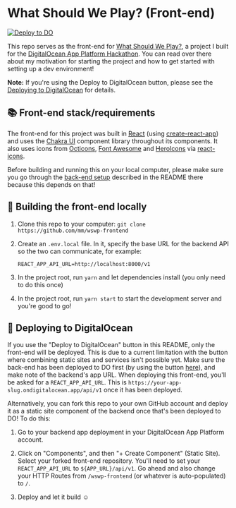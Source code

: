# What Should We Play? (Front-end)

[![Deploy to DO](https://mp-assets1.sfo2.digitaloceanspaces.com/deploy-to-do/do-btn-blue.svg)](https://cloud.digitalocean.com/apps/new?repo=https://github.com/mm/wswp-frontend/tree/main)

This repo serves as the front-end for [What Should We Play?](https://github.com/mm/wswp), a project I built for the [DigitalOcean App Platform Hackathon](https://dev.to/devteam/announcing-the-digitalocean-app-platform-hackathon-on-dev-2i1k). You can read over there about my motivation for starting the project and how to get started with setting up a dev environment!

**Note:** If you're using the Deploy to DigitalOcean button, please see the [Deploying to DigitalOcean](#-deploying-to-digitalocean) for details.

## 📚 Front-end stack/requirements

The front-end for this project was built in [React](https://reactjs.org) (using [create-react-app](https://github.com/facebook/create-react-app)) and uses the [Chakra UI](https://chakra-ui.com) component library throughout its components. It also uses icons from [Octicons](https://primer.style/octicons/), [Font Awesome](https://fontawesome.com) and [HeroIcons](https://heroicons.com) via [react-icons](https://react-icons.github.io/react-icons/). 

Before building and running this on your local computer, please make sure you go through the [back-end setup](https://github.com/mm/wswp) described in the README there because this depends on that!

## 🔨 Building the front-end locally

1. Clone this repo to your computer: `git clone https://github.com/mm/wswp-frontend`

2. Create an `.env.local` file. In it, specify the base URL for the backend API so the two can communicate, for example:

    ```
    REACT_APP_API_URL=http://localhost:8000/v1
    ```

3. In the project root, run `yarn` and let dependencies install (you only need to do this once)

4. In the project root, run `yarn start` to start the development server and you're good to go!

## 🚀 Deploying to DigitalOcean

If you use the "Deploy to DigitalOcean" button in this README, only the front-end will be deployed. This is due to a current limitation with the button where combining static sites and services isn't possible yet. Make sure the back-end has been deployed to DO first (by using the button [here](https://github.com/mm/wswp)), and make note of the backend's app URL. When deploying this front-end, you'll be asked for a `REACT_APP_API_URL`. This is `https://your-app-slug.ondigitalocean.app/api/v1` once it has been deployed.

Alternatively, you can fork this repo to your own GitHub account and deploy it as a static site component of the backend once that's been deployed to DO! To do this:

1. Go to your backend app deployment in your DigitalOcean App Platform account.

2. Click on "Components", and then "+ Create Component" (Static Site). Select your forked front-end repository. You'll need to set your `REACT_APP_API_URL` to `${APP_URL}/api/v1`. Go ahead and also change your HTTP Routes from `/wswp-frontend` (or whatever is auto-populated) to `/`.

3. Deploy and let it build ☺️